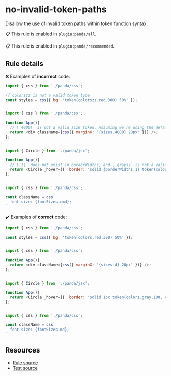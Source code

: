 [//]: # (This file is generated by eslint-docgen. Do not edit it directly.)

# no-invalid-token-paths

Disallow the use of invalid token paths within token function syntax.

📋 This rule is enabled in `plugin:panda/all`.

📋 This rule is enabled in `plugin:panda/recommended`.

## Rule details

❌ Examples of **incorrect** code:
```js
import { css } from './panda/css';

// colorszz is not a valid token type
const styles = css({ bg: 'token(colorszz.red.300) 50%' });
```
```js

import { css } from './panda/css';

function App(){
  // \`4000\` is not a valid size token. Assuming we're using the default panda presets
  return <div className={css({ marginX: '{sizes.4000} 20px' })} />;
};
```
```js

import { Circle } from './panda/jsx';

function App(){
  // \`1\` does not exist in borderWidths, and \`grays\` is not a valid color token. Assuming we're using the default panda presets
  return <Circle _hover={{  border: 'solid {borderWidths.1} token(colors.grays.100, #F3F4F6)' }} />;
};
```
```js

import { css } from './panda/css';

const className = css`
  font-size: {fontSizes.emd};
`
```

✔️ Examples of **correct** code:
```js
import { css } from './panda/css';

const styles = css({ bg: 'token(colors.red.300) 50%' });
```
```js

import { css } from './panda/css';

function App(){
  return <div className={css({ marginX: '{sizes.4} 20px' })} />;
};
```
```js

import { Circle } from './panda/jsx';

function App(){
  return <Circle _hover={{  border: 'solid 1px token(colors.gray.100, #F3F4F6)' }} />;
};
```
```js

import { css } from './panda/css';

const className = css`
  font-size: {fontSizes.md};
`
```

## Resources

* [Rule source](/plugin/src/rules/no-invalid-token-paths.ts)
* [Test source](/plugin/tests/no-invalid-token-paths.test.ts)
